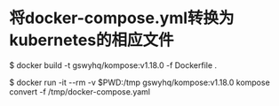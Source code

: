 
# 将docker-compose.yml转换为kubernetes的相应文件

$ docker build -t gswyhq/kompose:v1.18.0 -f Dockerfile .

$ docker run -it --rm -v $PWD:/tmp gswyhq/kompose:v1.18.0 kompose convert -f /tmp/docker-compose.yaml


